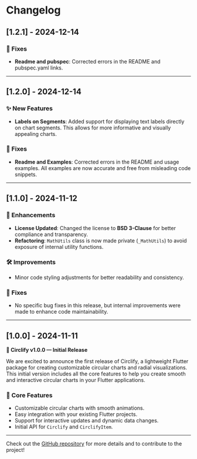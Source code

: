# Changelog


## [1.2.1] - 2024-12-14

### 🐛 Fixes
- **Readme and pubspec**: Corrected errors in the README and pubspec.yaml links.

---

## [1.2.0] - 2024-12-14

### ✨ New Features
- **Labels on Segments**: Added support for displaying text labels directly on chart segments. This allows for more informative and visually appealing charts.

### 🐛 Fixes
- **Readme and Examples**: Corrected errors in the README and usage examples. All examples are now accurate and free from misleading code snippets.

---


## [1.1.0] - 2024-11-12

### 🚀 Enhancements
- **License Updated**: Changed the license to **BSD 3-Clause** for better compliance and transparency.
- **Refactoring**: `MathUtils` class is now made private (`_MathUtils`) to avoid exposure of internal utility functions.

### 🛠 Improvements
- Minor code styling adjustments for better readability and consistency.

### 🐛 Fixes
- No specific bug fixes in this release, but internal improvements were made to enhance code maintainability.

---

## [1.0.0] - 2024-11-11

**🚀 Circlify v1.0.0 — Initial Release**

We are excited to announce the first release of Circlify, a lightweight Flutter package for creating customizable circular charts and radial visualizations. This initial version includes all the core features to help you create smooth and interactive circular charts in your Flutter applications.

### 🎉 Core Features
- Customizable circular charts with smooth animations.
- Easy integration with your existing Flutter projects.
- Support for interactive updates and dynamic data changes.
- Initial API for `Circlify` and `CirclifyItem`.

---

Check out the [GitHub repository](https://github.com/zeffbtw/circlify) for more details and to contribute to the project!
